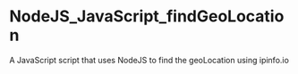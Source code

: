 # NodeJS_JavaScript_findGeoLocation
A JavaScript script that uses NodeJS to find the geoLocation using ipinfo.io
